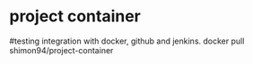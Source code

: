 # project container
 
#testing integration with docker, github and jenkins.
docker pull shimon94/project-container

